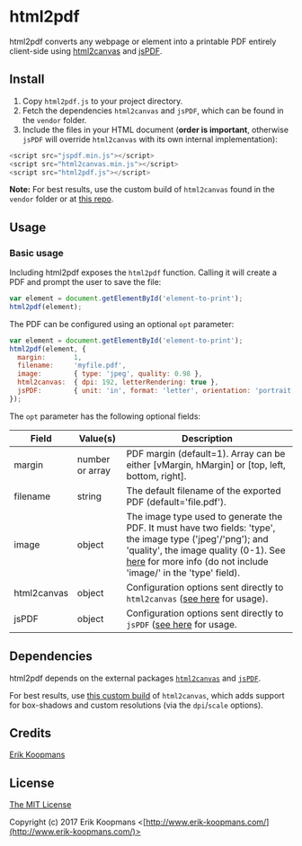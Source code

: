 # html2pdf

html2pdf converts any webpage or element into a printable PDF entirely client-side using [html2canvas](https://github.com/niklasvh/html2canvas) and [jsPDF](https://github.com/MrRio/jsPDF).

## Install

1. Copy `html2pdf.js` to your project directory.
2. Fetch the dependencies `html2canvas` and `jsPDF`, which can be found in the `vendor` folder.
3. Include the files in your HTML document (**order is important**, otherwise `jsPDF` will override `html2canvas` with its own internal implementation):

```js
<script src="jspdf.min.js"></script>
<script src="html2canvas.min.js"></script>
<script src="html2pdf.js"></script>
```

**Note:** For best results, use the custom build of `html2canvas` found in the `vendor` folder or at [this repo](https://github.com/eKoopmans/html2canvas/tree/develop).

## Usage

### Basic usage

Including html2pdf exposes the `html2pdf` function. Calling it will create a PDF and prompt the user to save the file:

```js
var element = document.getElementById('element-to-print');
html2pdf(element);
```

The PDF can be configured using an optional `opt` parameter:

```js
var element = document.getElementById('element-to-print');
html2pdf(element, {
  margin:       1,
  filename:     'myfile.pdf',
  image:        { type: 'jpeg', quality: 0.98 },
  html2canvas:  { dpi: 192, letterRendering: true },
  jsPDF:        { unit: 'in', format: 'letter', orientation: 'portrait' }
});
```

The `opt` parameter has the following optional fields:

|Field       |Value(s)        |Description                                                                                  |
|------------|----------------|---------------------------------------------------------------------------------------------|
|margin      |number or array |PDF margin (default=1). Array can be either [vMargin, hMargin] or [top, left, bottom, right].|
|filename    |string          |The default filename of the exported PDF (default='file.pdf').                               |
|image       |object          |The image type used to generate the PDF. It must have two fields: 'type', the image type ('jpeg'/'png'); and 'quality', the image quality (0-1). See [here](https://developer.mozilla.org/en-US/docs/Web/API/HTMLCanvasElement/toDataURL) for more info (do not include 'image/' in the 'type' field).|
|html2canvas |object          |Configuration options sent directly to `html2canvas` ([see here](https://github.com/niklasvh/html2canvas) for usage).|
|jsPDF       |object          |Configuration options sent directly to `jsPDF` ([see here](https://github.com/MrRio/jsPDF) for usage.                |

## Dependencies

html2pdf depends on the external packages [`html2canvas`](https://github.com/niklasvh/html2canvas) and [`jsPDF`](https://github.com/MrRio/jsPDF).

For best results, use [this custom build](https://github.com/eKoopmans/html2canvas/tree/develop) of `html2canvas`, which adds support for box-shadows and custom resolutions (via the `dpi`/`scale` options).

## Credits

[Erik Koopmans](https://github.com/eKoopmans)

## License

[The MIT License](http://opensource.org/licenses/MIT)

Copyright (c) 2017 Erik Koopmans <[http://www.erik-koopmans.com/](http://www.erik-koopmans.com/)>
